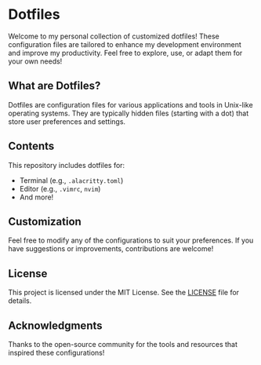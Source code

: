# Dotfiles

Welcome to my personal collection of customized dotfiles! These configuration files are tailored to enhance my development environment and improve my productivity. Feel free to explore, use, or adapt them for your own needs!

## What are Dotfiles?

Dotfiles are configuration files for various applications and tools in Unix-like operating systems. They are typically hidden files (starting with a dot) that store user preferences and settings.

## Contents

This repository includes dotfiles for:

- Terminal (e.g., `.alacritty.toml`)
- Editor (e.g., `.vimrc`, `nvim`)
- And more!

## Customization

Feel free to modify any of the configurations to suit your preferences. If you have suggestions or improvements, contributions are welcome!

## License

This project is licensed under the MIT License. See the [LICENSE](LICENSE) file for details.

## Acknowledgments

Thanks to the open-source community for the tools and resources that inspired these configurations!
